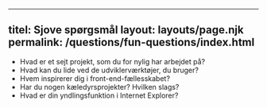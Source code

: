 ***

## titel: Sjove spørgsmål&#xA;layout: layouts/page.njk&#xA;permalink: /questions/fun-questions/index.html

*   Hvad er et sejt projekt, som du for nylig har arbejdet på?
*   Hvad kan du lide ved de udviklerværktøjer, du bruger?
*   Hvem inspirerer dig i front-end-fællesskabet?
*   Har du nogen kæledyrsprojekter? Hvilken slags?
*   Hvad er din yndlingsfunktion i Internet Explorer?
